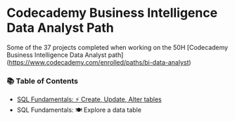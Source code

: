 # Codecademy Business Intelligence Data Analyst Path
Some of the 37 projects completed when working on the 50H [Codecademy Business Intelligence Data Analyst path] (https://www.codecademy.com/enrolled/paths/bi-data-analyst)

### 📚 Table of Contents
- [SQL Fundamentals: ⚡ Create, Update, Alter tables](https://github.com/elizabeth-gj/codecademy-bi-data-analyst-path/blob/main/sql-fundamentals-create-table.md)
- SQL Fundamentals: 🍽 Explore a data table
